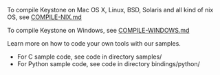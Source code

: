 To compile Keystone on Mac OS X, Linux, BSD, Solaris and all kind of nix OS,
see [COMPILE-NIX.md](COMPILE-NIX.md)

To compile Keystone on Windows, see [COMPILE-WINDOWS.md](COMPILE-WINDOWS.md)

Learn more on how to code your own tools with our samples.

 - For C sample code, see code in directory samples/
 - For Python sample code, see code in directory bindings/python/
